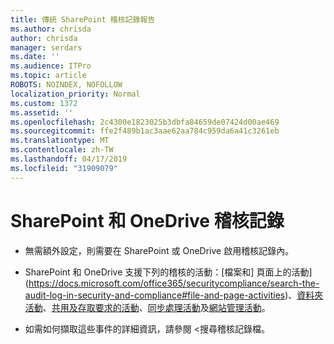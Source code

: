 ```yaml
---
title: 傳統 SharePoint 稽核記錄報告
ms.author: chrisda
author: chrisda
manager: serdars
ms.date: ''
ms.audience: ITPro
ms.topic: article
ROBOTS: NOINDEX, NOFOLLOW
localization_priority: Normal
ms.custom: 1372
ms.assetid: ''
ms.openlocfilehash: 2c4300e1823025b3dbfa84659de07424d00ae469
ms.sourcegitcommit: ffe2f489b1ac3aae62aa784c959da6a41c3261eb
ms.translationtype: MT
ms.contentlocale: zh-TW
ms.lasthandoff: 04/17/2019
ms.locfileid: "31909079"
---
```

# <a name="sharepoint-and-onedrive-audit-logs"></a>SharePoint 和 OneDrive 稽核記錄

- 無需額外設定，則需要在 SharePoint 或 OneDrive 啟用稽核記錄內。

- SharePoint 和 OneDrive 支援下列的稽核的活動：[檔案和] 頁面上的活動](https://docs.microsoft.com/office365/securitycompliance/search-the-audit-log-in-security-and-compliance#file-and-page-activities)、[資料夾活動](https://docs.microsoft.com/office365/securitycompliance/search-the-audit-log-in-security-and-compliance#folder-activities)、[共用及存取要求的活動](https://docs.microsoft.com/office365/securitycompliance/search-the-audit-log-in-security-and-compliance#sharing-and-access-request-activities)、[同步處理活動](https://docs.microsoft.com/office365/securitycompliance/search-the-audit-log-in-security-and-compliance#synchronization-activities)及[網站管理活動](https://docs.microsoft.com/office365/securitycompliance/search-the-audit-log-in-security-and-compliance#site-administration-activities)。

- 如需如何擷取這些事件的詳細資訊，請參閱 <<c0>搜尋稽核記錄檔。